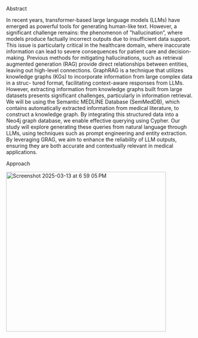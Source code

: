 Abstract 

In recent years, transformer-based large language models (LLMs) have emerged as powerful tools for generating human-like text. However, a significant challenge remains: the phenomenon of ”hallucination”, where models produce factually
incorrect outputs due to insufficient data support. This issue is particularly critical in the healthcare domain, where inaccurate
information can lead to severe consequences for patient care and
decision- making. Previous methods for mitigating hallucinations,
such as retrieval augmented generation (RAG) provide direct
relationships between entities, leaving out high-level connections.
GraphRAG is a technique that utilizes knowledge graphs (KGs)
to incorporate information from large complex data in a struc-
tured format, facilitating context-aware responses from LLMs.
However, extracting information from knowledge graphs built
from large datasets presents significant challenges, particularly in
information retrieval. We will be using the Semantic MEDLINE
Database (SemMedDB), which contains automatically extracted
information from medical literature, to construct a knowledge
graph. By integrating this structured data into a Neo4j graph
database, we enable effective querying using Cypher. Our study
will explore generating these queries from natural language
through LLMs, using techniques such as prompt engineering
and entity extraction. By leveraging GRAG, we aim to enhance
the reliability of LLM outputs, ensuring they are both accurate
and contextually relevant in medical applications.

Approach 

<img width="432" alt="Screenshot 2025-03-13 at 6 59 05 PM" src="https://github.com/user-attachments/assets/fd1fe676-5228-4df8-976e-0d9c25ff1aaf" />
